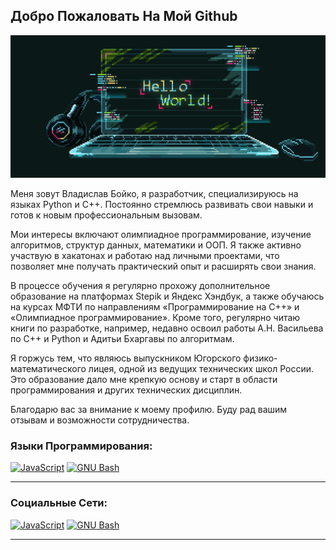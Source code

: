 ## Добро Пожаловать На Мой Github 

<p align="center">
 <img width="1000" src="Mylaptop.gif" alt="snake"/>
</p>

Меня зовут Владислав Бойко, я разработчик, специализируюсь на языках Python и C++. Постоянно стремлюсь развивать свои навыки и готов к новым профессиональным вызовам.

Мои интересы включают олимпиадное программирование, изучение алгоритмов, структур данных, математики и ООП. Я также активно участвую в хакатонах и работаю над личными проектами, что позволяет мне получать практический опыт и расширять свои знания.

В процессе обучения я регулярно прохожу дополнительное образование на платформах Stepik и Яндекс Хэндбук, а также обучаюсь на курсах МФТИ по направлениям «Программирование на C++» и «Олимпиадное программирование». Кроме того, регулярно читаю книги по разработке, например, недавно освоил работы А.Н. Васильева по C++ и Python и Адитьи Бхаргавы по алгоритмам.

Я горжусь тем, что являюсь выпускником Югорского физико-математического лицея, одной из ведущих технических школ России. Это образование дало мне крепкую основу и старт в области программирования и других технических дисциплин.

Благодарю вас за внимание к моему профилю. Буду рад вашим отзывам и возможности сотрудничества.



### Языки Программирования:

<p align="left">
<a href="https://www.python.org/" target="_blank" rel="noreferrer"><img src="https://logos-download.com/wp-content/uploads/2016/10/Python_logo_icon.png" width="40" height="40" alt="JavaScript" /></a>    <a href="https://learn.microsoft.com/en-us/cpp/cpp/cpp-language-reference?view=msvc-170" target="_blank" rel="noreferrer"><img src="https://ucare.timepad.ru/80891a7a-d79b-4b47-a2d0-ed4fedac9634/poster_event_1487637.jpg" width="40" height="40" alt="GNU Bash" /></a>
</p>

--------------------


### Социальные Сети:

<p align="left">
<a href="https://t.me/VladisalvBoikoTelegram" target="_blank" rel="noreferrer"><img src="https://cdn-icons-png.flaticon.com/512/2111/2111646.png" width="40" height="40" alt="JavaScript" /></a>    <a href="https://vk.com/id524861432" target="_blank" rel="noreferrer"><img src="https://cdn-icons-png.flaticon.com/512/145/145813.png" width="40" height="40" alt="GNU Bash" /></a>
</p>
  
--------------------
<!--
**Vladislav-Boiko-2005/Vladislav-Boiko-2005** is a ✨ _special_ ✨ repository because its `README.md` (this file) appears on your GitHub profile.

